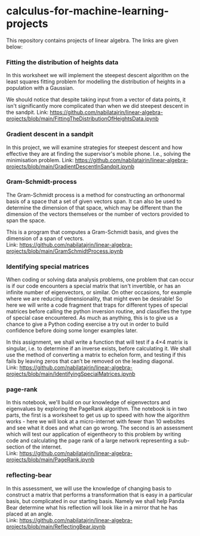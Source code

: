 # calculus-for-machine-learning-projects
This repository contains projects of linear algebra. The links are given below:

### Fitting the distribution of heights data
In this worksheet we will implement the steepest descent algorithm on the least squares fitting problem for modelling the distribution of heights in a population with a Gaussian.

We should notice that despite taking input from a vector of data points, it isn't significantly more complicated than when we did steepest descent in the sandpit.
Link: https://github.com/nabilatajrin/linear-algebra-projects/blob/main/FittingTheDistributionOfHeightsData.ipynb

### Gradient descent in a sandpit
In this project, we will examine strategies for steepest descent and how effective they are at finding the supervisor's mobile phone. I.e., solving the minimisation problem.
Link: https://github.com/nabilatajrin/linear-algebra-projects/blob/main/GradientDescentInSandpit.ipynb

### Gram-Schmidt-process
The Gram-Schmidt process is a method for constructing an orthonormal  basis of a space that a set of given vectors span. It can also be used  to determine the dimension of that space, which may be different than  the dimension of the vectors themselves or the number of vectors provided to span the space.

This is a program that computes a  Gram-Schmidt basis, and gives the dimension of a span of vectors.<br>
Link: https://github.com/nabilatajrin/linear-algebra-projects/blob/main/GramSchmidtProcess.ipynb

### Identifying special matrices
When coding or solving data analysis problems, one problem that can  occur is if our code encounters a special matrix that isn't invertible, or has an infinite number of eigenvectors, or similar. On other occasions, for example where we are reducing dimensionality, that might  even be desirable!  So here we will write a code fragment that traps for different types of special matrices before calling the python inversion routine, and classifies the type of special case encountered.  As much as anything, this is to give us a chance to give a Python coding exercise a try out in order to build confidence before doing some longer examples  later.<br>

In this assignment, we shall write a function that will test if a 4×4 matrix is singular, i.e. to determine if an inverse exists, before calculating it.
We shall use the method of converting a matrix to echelon form, and testing if this fails by leaving zeros that can’t be removed on the leading diagonal.<br>
Link: https://github.com/nabilatajrin/linear-algebra-projects/blob/main/IdentifyingSpecialMatrices.ipynb

### page-rank
In this notebook, we'll build on our knowledge of eigenvectors and eigenvalues by exploring the PageRank algorithm.
The notebook is in two parts, the first is a worksheet to get us up to speed with how the algorithm works - here we will look at a micro-internet with fewer than 10 websites and see what it does and what can go wrong.
The second is an assessment which will test our application of eigentheory to this problem by writing code and calculating the page rank of a large network representing a sub-section of the internet.<br>
Link: https://github.com/nabilatajrin/linear-algebra-projects/blob/main/PageRank.ipynb

### reflecting-bear
In this assessment, we will use the knowledge of changing basis to construct a matrix that performs a transformation that is easy in a particular basis, but complicated in our starting basis. Namely we shall help Panda Bear determine what his reflection will look like in a mirror that he has placed at an angle.<br>
Link: https://github.com/nabilatajrin/linear-algebra-projects/blob/main/ReflectingBear.ipynb
